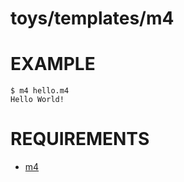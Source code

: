 # toys/templates/m4

# EXAMPLE

```console
$ m4 hello.m4
Hello World!
```

# REQUIREMENTS

* [m4](https://www.gnu.org/software/m4/)
